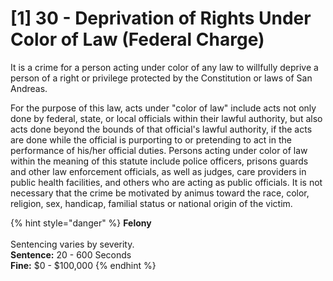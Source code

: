 # \[1] 30 - Deprivation of Rights Under Color of Law (Federal Charge)

It is a crime for a person acting under color of any law to willfully deprive a person of a right or privilege protected by the Constitution or laws of San Andreas.

For the purpose of this law, acts under "color of law" include acts not only done by federal, state, or local officials within their lawful authority, but also acts done beyond the bounds of that official's lawful authority, if the acts are done while the official is purporting to or pretending to act in the performance of his/her official duties. Persons acting under color of law within the meaning of this statute include police officers, prisons guards and other law enforcement officials, as well as judges, care providers in public health facilities, and others who are acting as public officials. It is not necessary that the crime be motivated by animus toward the race, color, religion, sex, handicap, familial status or national origin of the victim.

{% hint style="danger" %}
**Felony**\
\
Sentencing varies by severity. \
**Sentence:** 20 - 600 Seconds\
**Fine:** $0 - $100,000
{% endhint %}
